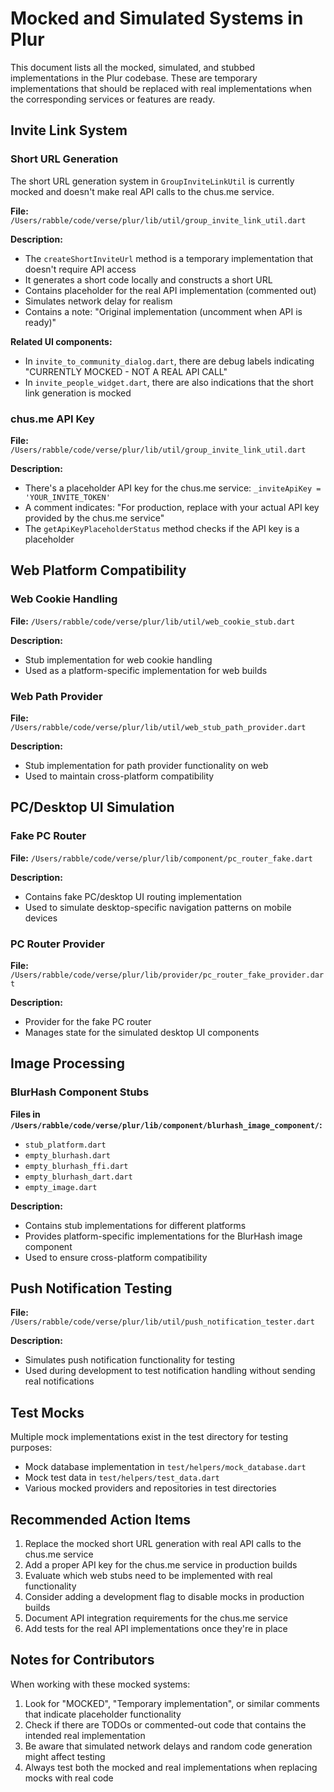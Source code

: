 # Mocked and Simulated Systems in Plur

This document lists all the mocked, simulated, and stubbed implementations in the Plur codebase. These are temporary implementations that should be replaced with real implementations when the corresponding services or features are ready.

## Invite Link System

### Short URL Generation

The short URL generation system in `GroupInviteLinkUtil` is currently mocked and doesn't make real API calls to the chus.me service.

**File:** `/Users/rabble/code/verse/plur/lib/util/group_invite_link_util.dart`

**Description:**
- The `createShortInviteUrl` method is a temporary implementation that doesn't require API access
- It generates a short code locally and constructs a short URL
- Contains placeholder for the real API implementation (commented out)
- Simulates network delay for realism
- Contains a note: "Original implementation (uncomment when API is ready)"

**Related UI components:**
- In `invite_to_community_dialog.dart`, there are debug labels indicating "CURRENTLY MOCKED - NOT A REAL API CALL"
- In `invite_people_widget.dart`, there are also indications that the short link generation is mocked

### chus.me API Key

**File:** `/Users/rabble/code/verse/plur/lib/util/group_invite_link_util.dart`

**Description:**
- There's a placeholder API key for the chus.me service: `_inviteApiKey = 'YOUR_INVITE_TOKEN'`
- A comment indicates: "For production, replace with your actual API key provided by the chus.me service"
- The `getApiKeyPlaceholderStatus` method checks if the API key is a placeholder

## Web Platform Compatibility

### Web Cookie Handling

**File:** `/Users/rabble/code/verse/plur/lib/util/web_cookie_stub.dart`

**Description:**
- Stub implementation for web cookie handling
- Used as a platform-specific implementation for web builds

### Web Path Provider

**File:** `/Users/rabble/code/verse/plur/lib/util/web_stub_path_provider.dart`

**Description:**
- Stub implementation for path provider functionality on web
- Used to maintain cross-platform compatibility

## PC/Desktop UI Simulation

### Fake PC Router

**File:** `/Users/rabble/code/verse/plur/lib/component/pc_router_fake.dart`

**Description:**
- Contains fake PC/desktop UI routing implementation
- Used to simulate desktop-specific navigation patterns on mobile devices

### PC Router Provider

**File:** `/Users/rabble/code/verse/plur/lib/provider/pc_router_fake_provider.dart`

**Description:**
- Provider for the fake PC router
- Manages state for the simulated desktop UI components

## Image Processing

### BlurHash Component Stubs

**Files in `/Users/rabble/code/verse/plur/lib/component/blurhash_image_component/`:**
- `stub_platform.dart`
- `empty_blurhash.dart`
- `empty_blurhash_ffi.dart`
- `empty_blurhash_dart.dart`
- `empty_image.dart`

**Description:**
- Contains stub implementations for different platforms
- Provides platform-specific implementations for the BlurHash image component
- Used to ensure cross-platform compatibility

## Push Notification Testing

**File:** `/Users/rabble/code/verse/plur/lib/util/push_notification_tester.dart`

**Description:**
- Simulates push notification functionality for testing
- Used during development to test notification handling without sending real notifications

## Test Mocks

Multiple mock implementations exist in the test directory for testing purposes:

- Mock database implementation in `test/helpers/mock_database.dart`
- Mock test data in `test/helpers/test_data.dart`
- Various mocked providers and repositories in test directories

## Recommended Action Items

1. Replace the mocked short URL generation with real API calls to the chus.me service
2. Add a proper API key for the chus.me service in production builds
3. Evaluate which web stubs need to be implemented with real functionality
4. Consider adding a development flag to disable mocks in production builds
5. Document API integration requirements for the chus.me service
6. Add tests for the real API implementations once they're in place

## Notes for Contributors

When working with these mocked systems:

1. Look for "MOCKED", "Temporary implementation", or similar comments that indicate placeholder functionality
2. Check if there are TODOs or commented-out code that contains the intended real implementation
3. Be aware that simulated network delays and random code generation might affect testing
4. Always test both the mocked and real implementations when replacing mocks with real code